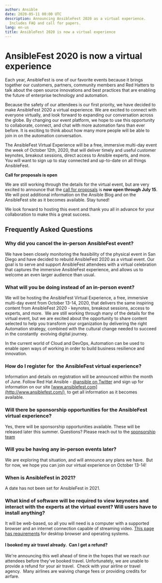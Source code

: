 ```yaml
---
author: Ansible
date: 2020-05-11 00:00 UTC
description: Announcing AnsibleFest 2020 as a virtual experience.
  Includes FAQ and call for papers.
lang: en-us
title: AnsibleFest 2020 is now a virtual experience
---
```


# AnsibleFest 2020 is now a virtual experience

Each year, AnsibleFest is one of our favorite events because it brings
together our customers, partners, community members and Red Hatters to
talk about the open source innovations and best practices that are
enabling the future of enterprise technology and automation.

Because the safety of our attendees is our first priority, we have
decided to make AnsibleFest 2020 a virtual experience. We are excited to
connect with everyone virtually, and look forward to expanding our
conversation across the globe. By changing our event platform, we hope
to use this opportunity to collaborate, connect, and chat with more
automation fans than ever before. It is exciting to think about how many
more people will be able to join in on the automation conversation.

The AnsibleFest Virtual Experience will be a free, immersive multi-day
event the week of October 12th, 2020, that will deliver timely and
useful customer keynotes, breakout sessions, direct access to Ansible
experts, and more. You will want to sign up to stay connected and
up-to-date on all things AnsibleFest. 

**Call for proposals is open**

We are still working through the details for the virtual event, but are
very excited to announce that the [call for proposals](https://ansiblefest2020.eventpoint.com/cfp) is **now open
through July 15**. We will post additional information on the Ansible Blog
and on the AnsibleFest site as it
becomes available. Stay tuned! 

We look forward to hosting this event and thank you all in advance for
your collaboration to make this a great success. 

## Frequently Asked Questions

### Why did you cancel the in-person AnsibleFest event?

We have been closely monitoring the feasibility of the physical event in
San Diego and have decided to rebuild AnsibleFest 2020 as a virtual
event. Our goal is to serve and support AnsibleFest attendees with a
virtual celebration that captures the immersive AnsibleFest experience,
and allows us to welcome an even larger audience than usual.

### What will you be doing instead of an in-person event?

We will be hosting the AnsibleFest Virtual Experience, a free, immersive
multi-day event from October 13-14, 2020, that delivers the same
inspiring content from AnsibleFest 2020 - keynotes, breakout sessions,
access to experts, and more.  We are still working through many of the
details for the virtual event, but we are excited about the opportunity
to share content selected to help you transform your organization by
delivering the right Automation strategy, combined with the cultural
change needed to succeed in the constantly  evolving digital journey.

In the current world of Cloud and DevOps, Automation can be used to
enable open ways of working in order to build business resilience and
innovation.

### How do I register for  the AnsibleFest virtual experience?

Information and details on registration will be announced within the
month of June. Follow Red Hat Ansible - [\@ansible on
Twitter](https://twitter.com/ansible) and sign up for information on our
site [www.ansiblefest.com](http://www.ansiblefest.com/)  to get all
information as it becomes available.  

### Will there be sponsorship opportunities for the AnsibleFest virtual experience?

Yes, there will be sponsorship opportunities available. These will be
released later this summer. Questions? Please reach out to the
[sponsorship team](mailto:sponsorships@redhat.com)

### Will you be having any in-person events later?

We are exploring that situation, and will announce any plans we have. 
But for now, we hope you can join our virtual experience on October
13-14!

### When is AnsibleFest in 2021?

A date has not been set for AnsibleFest in 2021.

### What kind of software will be required to view keynotes and interact with the experts at the virtual event? Will users have to install anything?

It will be web-based, so all you will need is a computer with a
supported browser and an internet connection capable of streaming video.
[This page has requirements](https://presentations.akamaized.net/ProductResources/Production/HTML/ComputerTips/ComputerTipsStudio.html)
for desktop browser and operating systems.

#### I booked my air travel already.  Can I get a refund?

We're announcing this well ahead of time in the hopes that we reach our
attendees before they've booked travel. Unfortunately, we are unable to
provide a refund for your air travel.  Check with your airline or travel
agency.  Many airlines are waiving change fees or providing credits for
airfare.
